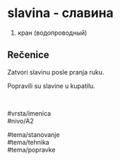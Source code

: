 # slavina - славина

1. кран (водопроводный)

## Rečenice

Zatvori slavinu posle pranja ruku.

Popravili su slavine u kupatilu.

<br>

#vrsta/imenica  
#nivo/A2  

#tema/stanovanje  
#tema/tehnika  
#tema/popravke  
